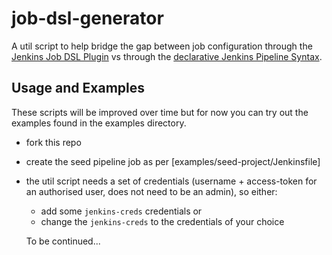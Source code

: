# job-dsl-generator

A util script to help bridge the gap between job configuration through the [Jenkins Job DSL Plugin](https://github.com/jenkinsci/job-dsl-plugin) vs through the [declarative Jenkins Pipeline Syntax](https://jenkins.io/doc/book/pipeline/syntax/#options).

## Usage and Examples

These scripts will be improved over time but for now you can try out the examples found in the examples directory.

* fork this repo
* create the seed pipeline job as per [examples/seed-project/Jenkinsfile]
* the util script needs a set of credentials (username + access-token for an authorised user, does not need to be an admin), so either:
  * add some `jenkins-creds` credentials
   or
  * change the `jenkins-creds` to the credentials of your choice

  To be continued...